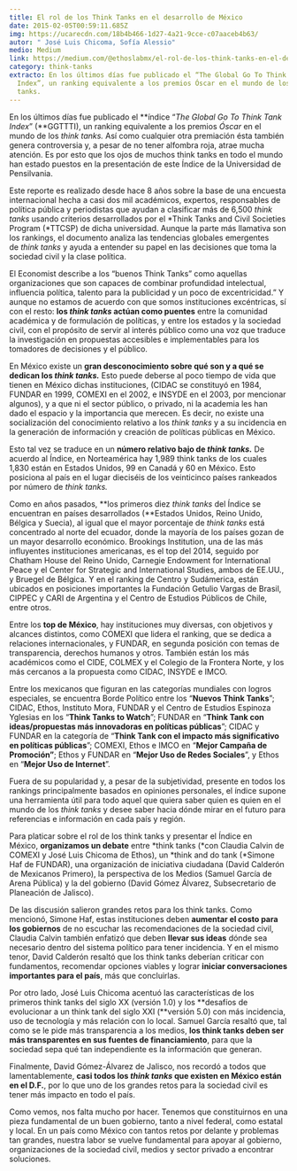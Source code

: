 ```yaml
---
title: El rol de los Think Tanks en el desarrollo de México
date: 2015-02-05T00:59:11.685Z
img: https://ucarecdn.com/18b4b466-1d27-4a21-9cce-c07aaceb4b63/
autor: " José Luis Chicoma, Sofía Alessio"
medio: Medium
link: https://medium.com/@ethoslabmx/el-rol-de-los-think-tanks-en-el-desarrollo-de-mexico-ac1632e6959c#.gn6zg7oe7
category: think-tanks
extracto: En los últimos días fue publicado el “The Global Go To Think Tank
  Index”, un ranking equivalente a los premios Óscar en el mundo de los think
  tanks.
---
```

En los últimos días fue publicado el **índice “*The Global Go To Think Tank Index*” (**GGTTTI), un ranking equivalente a los premios *Óscar* en el mundo de los *think tanks.* Así como cualquier otra premiación ésta también genera controversia y, a pesar de no tener alfombra roja, atrae mucha atención. Es por esto que los ojos de muchos think tanks en todo el mundo han estado puestos en la presentación de este Índice de la Universidad de Pensilvania.

Este reporte es realizado desde hace 8 años sobre la base de una encuesta internacional hecha a casi dos mil académicos, expertos, responsables de política pública y periodistas que ayudan a clasificar más de 6,500 *think tanks* usando criterios desarrollados por el *Think Tanks and Civil Societies Program (*TTCSP) de dicha universidad. Aunque la parte más llamativa son los rankings, el documento analiza las tendencias globales emergentes de *think tanks* y ayuda a entender su papel en las decisiones que toma la sociedad civil y la clase política.

El Economist describe a los “buenos Think Tanks” como aquellas organizaciones que son capaces de combinar profundidad intelectual, influencia política, talento para la publicidad y un poco de excentricidad.” Y aunque no estamos de acuerdo con que somos instituciones excéntricas, sí con el resto: **los *think tanks* actúan como puentes** entre la comunidad académica y de formulación de políticas, y entre los estados y la sociedad civil, con el propósito de servir al interés público como una voz que traduce la investigación en propuestas accesibles e implementables para los tomadores de decisiones y el público.

En México existe un **gran desconocimiento sobre qué son y a qué se dedican los *think tanks.*** Esto puede deberse al poco tiempo de vida que tienen en México dichas instituciones, (CIDAC se constituyó en 1984, FUNDAR en 1999, COMEXI en el 2002, e INSYDE en el 2003, por mencionar algunos), y a que ni el sector público, o privado, ni la academia les han dado el espacio y la importancia que merecen. Es decir, no existe una socialización del conocimiento relativo a los *think tanks* y a su incidencia en la generación de información y creación de políticas públicas en México.

Esto tal vez se traduce en un **número relativo bajo de *think tanks.*** De acuerdo al Índice, en Norteamérica hay 1,989 think tanks de los cuales 1,830 están en Estados Unidos, 99 en Canadá y 60 en México. Esto posiciona al país en el lugar dieciséis de los veinticinco países rankeados por número de *think tanks.*

Como en años pasados, **los primeros diez *think tanks* del Índice se encuentran en países desarrollados (**Estados Unidos, Reino Unido, Bélgica y Suecia), al igual que el mayor porcentaje de *think tanks* está concentrado al norte del ecuador, donde la mayoría de los países gozan de un mayor desarrollo económico. Brookings Institution, una de las más influyentes instituciones americanas, es el top del 2014, seguido por Chatham House del Reino Unido, Carnegie Endowment for International Peace y el Center for Strategic and International Studies, ambos de EE.UU., y Bruegel de Bélgica. Y en el ranking de Centro y Sudámerica, están ubicados en posiciones importantes la Fundación Getulio Vargas de Brasil, CIPPEC y CARI de Argentina y el Centro de Estudios Públicos de Chile, entre otros.

Entre los **top de México**, hay instituciones muy diversas, con objetivos y alcances distintos, como COMEXI que lidera el ranking, que se dedica a relaciones internacionales, y FUNDAR, en segunda posición con temas de transparencia, derechos humanos y otros. También están los más académicos como el CIDE, COLMEX y el Colegio de la Frontera Norte, y los más cercanos a la propuesta como CIDAC, INSYDE e IMCO.

Entre los mexicanos que figuran en las categorías mundiales con logros especiales, se encuentra Borde Político entre los “**Nuevos Think Tanks**”; CIDAC, Ethos, Instituto Mora, FUNDAR y el Centro de Estudios Espinoza Yglesias en los “**Think Tanks to Watch**”; FUNDAR en “**Think Tank con ideas/propuestas más innovadoras en políticas públicas**”; CIDAC y FUNDAR en la categoría de “**Think Tank con el impacto más significativo en políticas públicas**”; COMEXI, Ethos e IMCO en “**Mejor Campaña de Promoción”**; Ethos y FUNDAR en “**Mejor Uso de Redes Sociales**”, y Ethos en “**Mejor Uso de Internet**”.

Fuera de su popularidad y, a pesar de la subjetividad, presente en todos los rankings principalmente basados en opiniones personales, el índice supone una herramienta útil para todo aquel que quiera saber quien es quien en el mundo de los *think tanks* y desee saber hacia dónde mirar en el futuro para referencias e información en cada país y región.

Para platicar sobre el rol de los think tanks y presentar el Índice en México, **organizamos un debate** entre *think tanks (*con Claudia Calvin de COMEXI y José Luis Chicoma de Ethos), un *think and do tank (*Simone Haf de FUNDAR), una organización de iniciativa ciudadana (David Calderón de Mexicanos Primero), la perspectiva de los Medios (Samuel García de Arena Pública) y la del gobierno (David Gómez Álvarez, Subsecretario de Planeación de Jalisco).

De las discusión salieron grandes retos para los think tanks. Como mencionó, Simone Haf, estas instituciones deben **aumentar el costo para los gobiernos** de no escuchar las recomendaciones de la sociedad civil, Claudia Calvin también enfatizó que deben **llevar sus ideas** dónde sea necesario dentro del sistema político para tener incidencia. Y en el mismo tenor, David Calderón resaltó que los think tanks deberían criticar con fundamentos, recomendar opciones viables y lograr **iniciar conversaciones importantes para el país**, más que concluirlas.

Por otro lado, José Luis Chicoma acentuó las características de los primeros think tanks del siglo XX (versión 1.0) y los **desafíos de evolucionar a un think tank del siglo XXI (**versión 5.0) con más incidencia, uso de tecnología y más relación con lo local. Samuel García resaltó que, tal como se le pide más transparencia a los medios, **los think tanks deben ser más transparentes en sus fuentes de financiamiento**, para que la sociedad sepa qué tan independiente es la información que generan.

Finalmente, David Gómez-Álvarez de Jalisco, nos recordó a todos que lamentablemente, **casi todos los *think tanks* que existen en México están en el D.F.**, por lo que uno de los grandes retos para la sociedad civil es tener más impacto en todo el país.

Como vemos, nos falta mucho por hacer. Tenemos que constituirnos en una pieza fundamental de un buen gobierno, tanto a nivel federal, como estatal y local. En un país como México con tantos retos por delante y problemas tan grandes, nuestra labor se vuelve fundamental para apoyar al gobierno, organizaciones de la sociedad civil, medios y sector privado a encontrar soluciones.